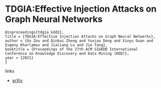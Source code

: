 # TDGIA:Effective Injection Attacks on Graph Neural Networks

```
@inproceedings{tdgia_kdd21,
title = {TDGIA:Effective Injection Attacks on Graph Neural Networks},
author = {Xu Zou and Qinkai Zheng and Yuxiao Dong and Xinyu Guan and Evgeny Kharlamov and Jialiang Lu and Jie Tang},
booktitle = {Proceedings of the 27th ACM SIGKDD International Conference on Knowledge Discovery and Data Mining (KDD)},
year = {2021}
}
```

links
- [arXiv](https://arxiv.org/abs/2106.06663)
